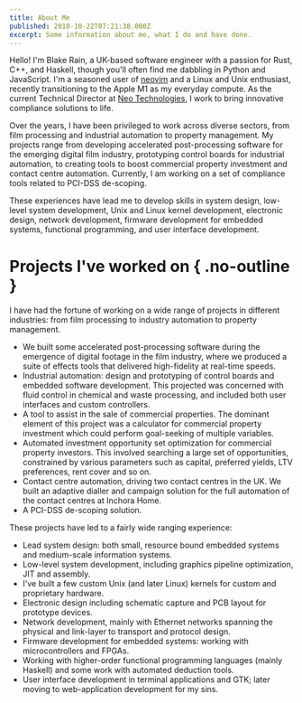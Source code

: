 ```yaml
---
title: About Me
published: 2018-10-22T07:21:38.000Z
excerpt: Some information about me, what I do and have done.
---
```


Hello! I'm Blake Rain, a UK-based software engineer with a passion for Rust, C++, and Haskell,
though you'll often find me dabbling in Python and JavaScript. I'm a seasoned user of [neovim] and
a Linux and Unix enthusiast, recently transitioning to the Apple M1 as my everyday compute. As the
current Technical Director at [Neo Technologies], I work to bring innovative compliance solutions to
life.

Over the years, I have been privileged to work across diverse sectors, from film processing and
industrial automation to property management. My projects range from developing accelerated
post-processing software for the emerging digital film industry, prototyping control boards for
industrial automation, to creating tools to boost commercial property investment and contact centre
automation. Currently, I am working on a set of compliance tools related to PCI-DSS de-scoping.

These experiences have lead me to develop skills in system design, low-level system development,
Unix and Linux kernel development, electronic design, network development, firmware development for
embedded systems, functional programming, and user interface development.

[neovim]: https://neovim.io
[Neo Technologies]: https://eclipse-pci.com/

# Projects I've worked on { .no-outline }

I have had the fortune of working on a wide range of projects in different industries: from film
processing to industry automation to property management.

- We built some accelerated post-processing software during the emergence of digital footage in the
  film industry, where we produced a suite of effects tools that delivered high-fidelity at
  real-time speeds.
- Industrial automation: design and prototyping of control boards and embedded software development.
  This projected was concerned with fluid control in chemical and waste processing, and included
  both user interfaces and custom controllers.
- A tool to assist in the sale of commercial properties. The dominant element of this project was a
  calculator for commercial property investment which could perform goal-seeking of multiple
  variables.
- Automated investment opportunity set optimization for commercial property investors. This involved
  searching a large set of opportunities, constrained by various parameters such as capital,
  preferred yields, LTV preferences, rent cover and so on.
- Contact centre automation, driving two contact centres in the UK. We built an adaptive dialler and
  campaign solution for the full automation of the contact centres at Inchora Home.
- A PCI-DSS de-scoping solution.

These projects have led to a fairly wide ranging experience:

- Lead system design: both small, resource bound embedded systems and medium-scale information
  systems.
- Low-level system development, including graphics pipeline optimization, JIT and assembly.
- I've built a few custom Unix (and later Linux) kernels for custom and proprietary hardware.
- Electronic design including schematic capture and PCB layout for prototype devices.
- Network development, mainly with Ethernet networks spanning the physical and link-layer to
  transport and protocol design.
- Firmware development for embedded systems: working with microcontrollers and FPGAs.
- Working with higher-order functional programming languages (mainly Haskell) and some work with
  automated deduction tools.
- User interface development in terminal applications and GTK; later moving to web-application
  development for my sins.
